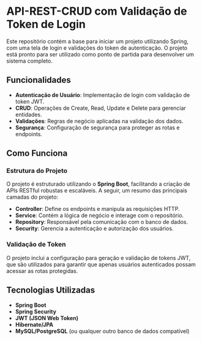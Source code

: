 <h1>API-REST-CRUD com Validação de Token de Login</h1>

<p>Este repositório contém a base para iniciar um projeto utilizando Spring, com uma tela de login e validações do token de autenticação. O projeto está pronto para ser utilizado como ponto de partida para desenvolver um sistema completo.</p>

<h2>Funcionalidades</h2>
<ul>
    <li><strong>Autenticação de Usuário</strong>: Implementação de login com validação de token JWT.</li>
    <li><strong>CRUD</strong>: Operações de Create, Read, Update e Delete para gerenciar entidades.</li>
    <li><strong>Validações</strong>: Regras de negócio aplicadas na validação dos dados.</li>
    <li><strong>Segurança</strong>: Configuração de segurança para proteger as rotas e endpoints.</li>
</ul>

<h2>Como Funciona</h2>

<h3>Estrutura do Projeto</h3>
<p>O projeto é estruturado utilizando o <strong>Spring Boot</strong>, facilitando a criação de APIs RESTful robustas e escaláveis. A seguir, um resumo das principais camadas do projeto:</p>

<ul>
    <li><strong>Controller</strong>: Define os endpoints e manipula as requisições HTTP.</li>
    <li><strong>Service</strong>: Contém a lógica de negócio e interage com o repositório.</li>
    <li><strong>Repository</strong>: Responsável pela comunicação com o banco de dados.</li>
    <li><strong>Security</strong>: Gerencia a autenticação e autorização dos usuários.</li>
</ul>

<h3>Validação de Token</h3>
<p>O projeto inclui a configuração para geração e validação de tokens JWT, que são utilizados para garantir que apenas usuários autenticados possam acessar as rotas protegidas.</p>

<h2>Tecnologias Utilizadas</h2>
<ul>
    <li><strong>Spring Boot</strong></li>
    <li><strong>Spring Security</strong></li>
    <li><strong>JWT (JSON Web Token)</strong></li>
    <li><strong>Hibernate/JPA</strong></li>
    <li><strong>MySQL/PostgreSQL</strong> (ou qualquer outro banco de dados compatível)</li>
</ul>
